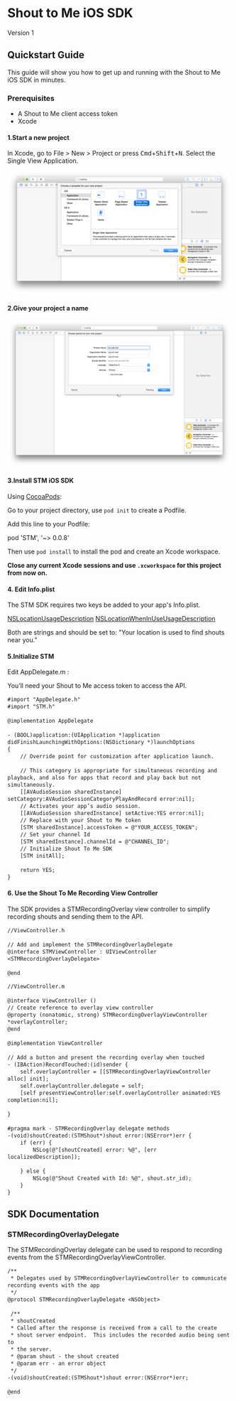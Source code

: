 # Shout to Me iOS SDK
Version 1

## Quickstart Guide
This guide will show you how to get up and running with the Shout to Me iOS SDK in minutes.

###  Prerequisites
* A Shout to Me client access token
* Xcode


#### 1.Start a new project
In Xcode, go to File > New > Project or press <kbd>Cmd</kbd>+<kbd>Shift</kbd>+<kbd>N</kbd>. Select the Single View Application.

![New iOS Project](/screen-shots/new-project.png)

#### 2.Give your project a name

![Name Project](/screen-shots/project-name.png)

#### 3.Install STM iOS SDK

Using [CocoaPods](https://cocoapods.org/about):

Go to your project directory, use `pod init` to create a Podfile.

Add this line to your Podfile:

pod 'STM', '~> 0.0.8'

Then use `pod install` to install the pod and create an Xcode workspace.

**Close any current Xcode sessions and use `.xcworkspace` for this project from now on.**

#### 4. Edit Info.plist
The STM SDK requires two keys be added to your app's Info.plist.

[NSLocationUsageDescription](https://developer.apple.com/library/ios/documentation/General/Reference/InfoPlistKeyReference/Articles/CocoaKeys.html#//apple_ref/doc/uid/TP40009251-SW27)
[NSLocationWhenInUseUsageDescription](https://developer.apple.com/library/ios/documentation/General/Reference/InfoPlistKeyReference/Articles/CocoaKeys.html#//apple_ref/doc/uid/TP40009251-SW26)

Both are strings and should be set to: "Your location is used to find shouts near you."


#### 5.Initialize STM

Edit AppDelegate.m :

You’ll need your Shout to Me access token to access the API.

```objc
#import "AppDelegate.h"
#import "STM.h"

@implementation AppDelegate

- (BOOL)application:(UIApplication *)application didFinishLaunchingWithOptions:(NSDictionary *)launchOptions
{
    // Override point for customization after application launch.
    
    // This category is appropriate for simultaneous recording and playback, and also for apps that record and play back but not simultaneously.
    [[AVAudioSession sharedInstance] setCategory:AVAudioSessionCategoryPlayAndRecord error:nil];
    // Activates your app’s audio session.
    [[AVAudioSession sharedInstance] setActive:YES error:nil];
    // Replace with your Shout to Me token
    [STM sharedInstance].accessToken = @"YOUR_ACCESS_TOKEN";
    // Set your channel Id
    [STM sharedInstance].channelId = @"CHANNEL_ID";
    // Initialize Shout To Me SDK
    [STM initAll];

    return YES;
}
```

#### 6. Use the Shout To Me Recording View Controller
The SDK provides a STMRecordingOverlay view controller to simplify recording shouts and sending them to the API.



```objc
//ViewController.h

// Add and implement the STMRecordingOverlayDelegate
@interface STMViewController : UIViewController <STMRecordingOverlayDelegate>

@end
```

```objc
//ViewController.m

@interface ViewController ()
// Create reference to overlay view controller
@property (nonatomic, strong) STMRecordingOverlayViewController *overlayController;
@end

@implementation ViewController

// Add a button and present the recording overlay when touched
- (IBAction)RecordTouched:(id)sender {
    self.overlayController = [[STMRecordingOverlayViewController alloc] init];
    self.overlayController.delegate = self;
    [self presentViewController:self.overlayController animated:YES completion:nil];

}

#pragma mark - STMRecordingOverlay delegate methods
-(void)shoutCreated:(STMShout*)shout error:(NSError*)err {
    if (err) {
        NSLog(@"[shoutCreated] error: %@", [err localizedDescription]);
        
    } else {
        NSLog(@"Shout Created with Id: %@", shout.str_id);
    }
}

```

## SDK Documentation
### STMRecordingOverlayDelegate
The STMRecordingOverlay delegate can be used to respond to recording events from the STMRecordingOverlayViewController.

```objc
/**
 * Delegates used by STMRecordingOverlayViewController to communicate recording events with the app
 */
@protocol STMRecordingOverlayDelegate <NSObject>

 /**
 * shoutCreated
 * Called after the response is received from a call to the create
 * shout server endpoint.  This includes the recorded audio being sent to
 * the server.
 * @param shout - the shout created
 * @param err - an error object
 */
-(void)shoutCreated:(STMShout*)shout error:(NSError*)err;

@end
```

